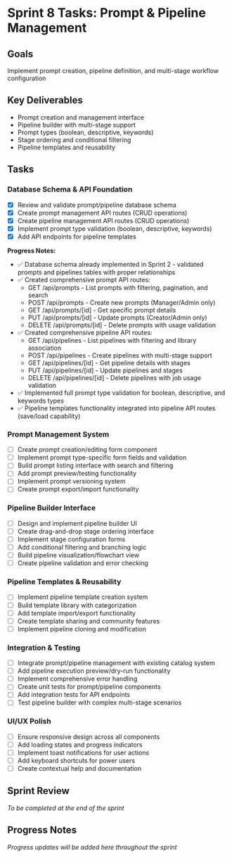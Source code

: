 # Sprint 8 Tasks: Prompt & Pipeline Management

## Goals
Implement prompt creation, pipeline definition, and multi-stage workflow configuration

## Key Deliverables
- Prompt creation and management interface
- Pipeline builder with multi-stage support
- Prompt types (boolean, descriptive, keywords)
- Stage ordering and conditional filtering
- Pipeline templates and reusability

## Tasks

### Database Schema & API Foundation
- [x] Review and validate prompt/pipeline database schema
- [x] Create prompt management API routes (CRUD operations)
- [x] Create pipeline management API routes (CRUD operations)
- [x] Implement prompt type validation (boolean, descriptive, keywords)
- [x] Add API endpoints for pipeline templates

**Progress Notes:**
- ✅ Database schema already implemented in Sprint 2 - validated prompts and pipelines tables with proper relationships
- ✅ Created comprehensive prompt API routes:
  - GET /api/prompts - List prompts with filtering, pagination, and search
  - POST /api/prompts - Create new prompts (Manager/Admin only)
  - GET /api/prompts/[id] - Get specific prompt details
  - PUT /api/prompts/[id] - Update prompts (Creator/Admin only)
  - DELETE /api/prompts/[id] - Delete prompts with usage validation
- ✅ Created comprehensive pipeline API routes:
  - GET /api/pipelines - List pipelines with filtering and library association
  - POST /api/pipelines - Create pipelines with multi-stage support
  - GET /api/pipelines/[id] - Get pipeline details with stages
  - PUT /api/pipelines/[id] - Update pipelines and stages
  - DELETE /api/pipelines/[id] - Delete pipelines with job usage validation
- ✅ Implemented full prompt type validation for boolean, descriptive, and keywords types
- ✅ Pipeline templates functionality integrated into pipeline API routes (save/load capability)

### Prompt Management System
- [ ] Create prompt creation/editing form component
- [ ] Implement prompt type-specific form fields and validation
- [ ] Build prompt listing interface with search and filtering
- [ ] Add prompt preview/testing functionality
- [ ] Implement prompt versioning system
- [ ] Create prompt export/import functionality

### Pipeline Builder Interface
- [ ] Design and implement pipeline builder UI
- [ ] Create drag-and-drop stage ordering interface
- [ ] Implement stage configuration forms
- [ ] Add conditional filtering and branching logic
- [ ] Build pipeline visualization/flowchart view
- [ ] Create pipeline validation and error checking

### Pipeline Templates & Reusability
- [ ] Implement pipeline template creation system
- [ ] Build template library with categorization
- [ ] Add template import/export functionality
- [ ] Create template sharing and community features
- [ ] Implement pipeline cloning and modification

### Integration & Testing
- [ ] Integrate prompt/pipeline management with existing catalog system
- [ ] Add pipeline execution preview/dry-run functionality
- [ ] Implement comprehensive error handling
- [ ] Create unit tests for prompt/pipeline components
- [ ] Add integration tests for API endpoints
- [ ] Test pipeline builder with complex multi-stage scenarios

### UI/UX Polish
- [ ] Ensure responsive design across all components
- [ ] Add loading states and progress indicators
- [ ] Implement toast notifications for user actions
- [ ] Add keyboard shortcuts for power users
- [ ] Create contextual help and documentation

## Sprint Review
*To be completed at the end of the sprint*

## Progress Notes
*Progress updates will be added here throughout the sprint* 